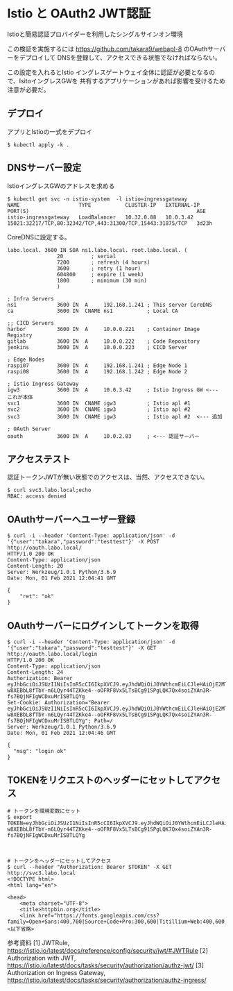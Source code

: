 # Istio と OAuth2 JWT認証

Istioと簡易認証プロバイダーを利用したシングルサインオン環境

この検証を実施するには https://github.com/takara9/webapl-8 のOAuthサーバーをデプロイして
DNSを登録して、アクセスできる状態でなければならない。

この設定を入れるとIstio イングレスゲートウェイ全体に認証が必要となるので、IsitoイングレスGWを
共有するアプリケーションがあれば影響を受けるため注意が必要だ。



## デプロイ

アプリとIstioの一式をデプロイ

~~~
$ kubectl apply -k .
~~~


## DNSサーバー設定

IstioイングレスGWのアドレスを求める

~~~
$ kubectl get svc -n istio-system  -l istio=ingressgateway
NAME                   TYPE           CLUSTER-IP   EXTERNAL-IP   PORT(S)                                                      AGE
istio-ingressgateway   LoadBalancer   10.32.0.88   10.0.3.42     15021:32217/TCP,80:32342/TCP,443:31300/TCP,15443:31875/TCP   3d23h
~~~


CoreDNSに設定する。

~~~labo.db 
labo.local.	3600 IN SOA ns1.labo.local. root.labo.local. (
				20         ; serial
				7200       ; refresh (4 hours)
				3600       ; retry (1 hour)
				604800     ; expire (1 week)
				1800       ; minimum (30 min)
				)

; Infra Servers
ns1             3600 IN  A     192.168.1.241 ; This server CoreDNS
ca              3600 IN  CNAME ns1           ; Local CA

;; CICD Servers
harbor          3600 IN  A     10.0.0.221    ; Container Image Registry
gitlab          3600 IN  A     10.0.0.222    ; Code Repository
jenkins         3600 IN  A     10.0.0.223    ; CICD Server

; Edge Nodes
raspi07         3600 IN  A     192.168.1.241 ; Edge Node 1
raspi08         3600 IN  A     192.168.1.242 ; Edge Node 2

; Istio Ingress Gateway
igw3            3600 IN  A     10.0.3.42     ; Istio Ingress GW <--- これが本体
svc1            3600 IN  CNAME igw3          ; Istio apl #1
svc2            3600 IN  CNAME igw3          ; Istio apl #2
svc3            3600 IN  CNAME igw3          ; Istio apl #2  <--- 追加

; OAuth Server
oauth           3600 IN  A     10.0.2.83     ; <--- 認証サーバー
~~~





## アクセステスト

認証トークンJWTが無い状態でのアクセスは、当然、アクセスできない。

~~~
$ curl svc3.labo.local;echo
RBAC: access denied
~~~


## OAuthサーバーへユーザー登録

~~~
$ curl -i --header 'Content-Type: application/json' -d '{"user":"takara","password":"testtest"}' -X POST http://oauth.labo.local/
HTTP/1.0 200 OK
Content-Type: application/json
Content-Length: 20
Server: Werkzeug/1.0.1 Python/3.6.9
Date: Mon, 01 Feb 2021 12:04:41 GMT

{
    "ret": "ok"
}
~~~



## OAuthサーバーにログインしてトークンを取得

~~~
$ curl -i --header 'Content-Type: application/json' -d '{"user":"takara","password":"testtest"}' -X GET http://oauth.labo.local/login
HTTP/1.0 200 OK
Content-Type: application/json
Content-Length: 24
Authorization: Bearer eyJhbGciOiJSUzI1NiIsInR5cCI6IkpXVCJ9.eyJhdWQiOiJ0YWthcmEiLCJleHAiOjE2MTIxODgyODYsImlhdCI6MTYxMjE4MTA4NiwiaXNzIjoiSVNTVUVSIiwianRpIjoibGJvRmh3aUhYeEtHZDVQcDhQMTJtdyIsIm5iZiI6MTYxMjE4MTA4NiwicGVybWlzc2lvbiI6ImFsbCIsInJvbGUiOiJ1c2VyIiwic3ViIjoidGFrYXJhIn0.eXqXYobjMoqtxW8QxmK8Ap9MtEmHiOzeSc2ldt_LlhbVUO4v5feYgmGgaSiwh2ORwTP4fRlRMlUlLOYQdjZjHbs0vDYT4wq6XRPde402Ekqk5aQk6CvobCHUWwhvHasTg2cVjTjxkJNMEzHAg3tuoPjjYvnDqbuHpsyggejg6K7HYiDvV3L6P8U5tT3eHieMZXsEjoBqqSIFMICuN2f8FcM46hBcnc6x7_uC0h3bUWASOO_TMdhwZeRnca-w8XEBbL8fTbY-n6LQyr44TZKke4--oOFRF8Vx5LTsBCg91SPgLQK7Qx4soiZYAn3R-fs7BQjNFIgWCDxuMrISBTLQYg
Set-Cookie: Authorization="Bearer eyJhbGciOiJSUzI1NiIsInR5cCI6IkpXVCJ9.eyJhdWQiOiJ0YWthcmEiLCJleHAiOjE2MTIxODgyODYsImlhdCI6MTYxMjE4MTA4NiwiaXNzIjoiSVNTVUVSIiwianRpIjoibGJvRmh3aUhYeEtHZDVQcDhQMTJtdyIsIm5iZiI6MTYxMjE4MTA4NiwicGVybWlzc2lvbiI6ImFsbCIsInJvbGUiOiJ1c2VyIiwic3ViIjoidGFrYXJhIn0.eXqXYobjMoqtxW8QxmK8Ap9MtEmHiOzeSc2ldt_LlhbVUO4v5feYgmGgaSiwh2ORwTP4fRlRMlUlLOYQdjZjHbs0vDYT4wq6XRPde402Ekqk5aQk6CvobCHUWwhvHasTg2cVjTjxkJNMEzHAg3tuoPjjYvnDqbuHpsyggejg6K7HYiDvV3L6P8U5tT3eHieMZXsEjoBqqSIFMICuN2f8FcM46hBcnc6x7_uC0h3bUWASOO_TMdhwZeRnca-w8XEBbL8fTbY-n6LQyr44TZKke4--oOFRF8Vx5LTsBCg91SPgLQK7Qx4soiZYAn3R-fs7BQjNFIgWCDxuMrISBTLQYg"; Path=/
Server: Werkzeug/1.0.1 Python/3.6.9
Date: Mon, 01 Feb 2021 12:04:46 GMT

{
  "msg": "login ok"
}
~~~



## TOKENをリクエストのヘッダーにセットしてアクセス

~~~
# トークンを環境変数にセット
$ export TOKEN=eyJhbGciOiJSUzI1NiIsInR5cCI6IkpXVCJ9.eyJhdWQiOiJ0YWthcmEiLCJleHAiOjE2MTIxODgyODYsImlhdCI6MTYxMjE4MTA4NiwiaXNzIjoiSVNTVUVSIiwianRpIjoibGJvRmh3aUhYeEtHZDVQcDhQMTJtdyIsIm5iZiI6MTYxMjE4MTA4NiwicGVybWlzc2lvbiI6ImFsbCIsInJvbGUiOiJ1c2VyIiwic3ViIjoidGFrYXJhIn0.eXqXYobjMoqtxW8QxmK8Ap9MtEmHiOzeSc2ldt_LlhbVUO4v5feYgmGgaSiwh2ORwTP4fRlRMlUlLOYQdjZjHbs0vDYT4wq6XRPde402Ekqk5aQk6CvobCHUWwhvHasTg2cVjTjxkJNMEzHAg3tuoPjjYvnDqbuHpsyggejg6K7HYiDvV3L6P8U5tT3eHieMZXsEjoBqqSIFMICuN2f8FcM46hBcnc6x7_uC0h3bUWASOO_TMdhwZeRnca-w8XEBbL8fTbY-n6LQyr44TZKke4--oOFRF8Vx5LTsBCg91SPgLQK7Qx4soiZYAn3R-fs7BQjNFIgWCDxuMrISBTLQYg



# トークンをヘッダーにセットしてアクセス
$ curl --header "Authorization: Bearer $TOKEN" -X GET http://svc3.labo.local
<!DOCTYPE html>
<html lang="en">

<head>
    <meta charset="UTF-8">
    <title>httpbin.org</title>
    <link href="https://fonts.googleapis.com/css?family=Open+Sans:400,700|Source+Code+Pro:300,600|Titillium+Web:400,600,700"
<以下省略>
~~~




参考資料
[1] JWTRule, https://istio.io/latest/docs/reference/config/security/jwt/#JWTRule
[2] Authorization with JWT, https://istio.io/latest/docs/tasks/security/authorization/authz-jwt/
[3] Authorization on Ingress Gateway, https://istio.io/latest/docs/tasks/security/authorization/authz-ingress/


